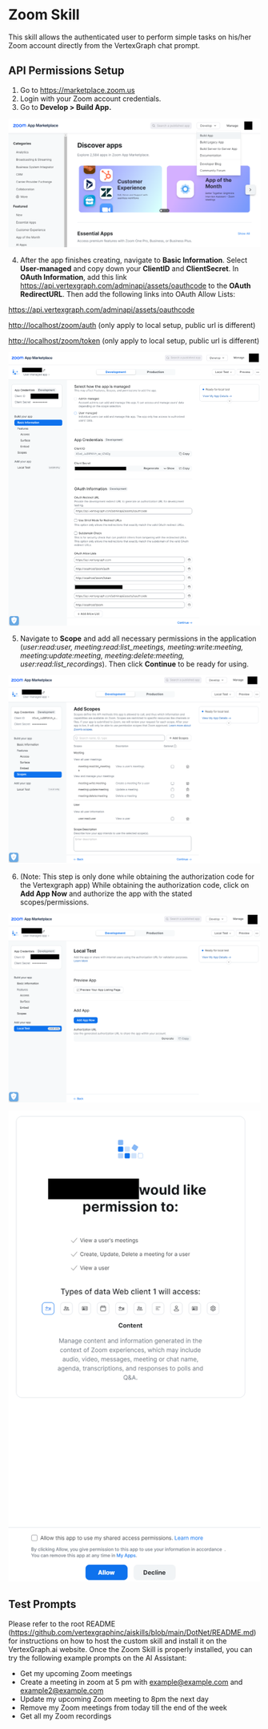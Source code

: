 ﻿# Zoom Skill

This skill allows the authenticated user to perform simple tasks on his/her Zoom account directly from the VertexGraph chat prompt.

## API Permissions Setup

1. Go to <https://marketplace.zoom.us>
2. Login with your Zoom account credentials.
3. Go to **Develop > Build App.**

![Zoom MarketPlace Screenshot](https://raw.githubusercontent.com/vertexgraphinc/aiskills/main/DotNet/Zoom/images/Zoom_MarketPlace.png)

4. After the app finishes creating, navigate to **Basic Information**. Select **User-managed** and copy down your **ClientID** and **ClientSecret**. In **OAuth Information**, add this link <https://api.vertexgraph.com/adminapi/assets/oauthcode> to the **OAuth RedirectURL**. Then add the following links into OAuth Allow Lists:

<https://api.vertexgraph.com/adminapi/assets/oauthcode>

<http://localhost/zoom/auth> (only apply to local setup, public url is different)

<http://localhost/zoom/token> (only apply to local setup, public url is different)

![Application Basic Info Screenshot](https://raw.githubusercontent.com/vertexgraphinc/aiskills/main/DotNet/Zoom/images/Zoom_App_Basic_Info.png)

5. Navigate to **Scope** and add all necessary permissions in the application (_user:read:user, meeting:read:list_meetings, meeting:write:meeting, meeting:update:meeting, meeting:delete:meeting, user:read:list_recordings_). Then click **Continue** to be ready for using.

![API Scope Screenshot](https://raw.githubusercontent.com/vertexgraphinc/aiskills/main/DotNet/Zoom/images/Zoom_Scope.png)

6. (Note: This step is only done while obtaining the authorization code for the Vertexgraph app) While obtaining the authorization code, click on **Add App Now** and authorize the app with the stated scopes/permissions.

![API Scope Screenshot](https://raw.githubusercontent.com/vertexgraphinc/aiskills/main/DotNet/Zoom/images/Zoom_Authentication.png)

![API Scope Screenshot](https://raw.githubusercontent.com/vertexgraphinc/aiskills/main/DotNet/Zoom/images/Zoom_Consent.png)

## Test Prompts

Please refer to the root README (https://github.com/vertexgraphinc/aiskills/blob/main/DotNet/README.md) for instructions on how to host the custom skill and install it on the VertexGraph.ai website. Once the Zoom Skill is properly installed, you can try the following example prompts on the AI Assistant:

- Get my upcoming Zoom meetings
- Create a meeting in zoom at 5 pm with example@example.com and example2@example.com
- Update my upcoming Zoom meeting to 8pm the next day
- Remove my Zoom meetings from today till the end of the week
- Get all my Zoom recordings